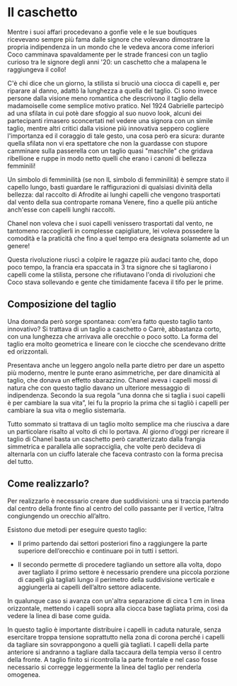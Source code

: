 # Il caschetto

Mentre i suoi affari procedevano a gonfie vele e le sue boutiques ricevevano sempre più fama dalle signore che volevano dimostrare la propria indipendenza in un mondo che le vedeva ancora come inferiori Coco camminava spavaldamente per le strade francesi con un taglio curioso tra le signore degli anni '20: un caschetto che a malapena le raggiungeva il collo!

C'è chi dice che un giorno, la stilista si bruciò una ciocca di capelli e, per riparare al danno, adattò la lunghezza a quella del taglio.
Ci sono invece persone dalla visione meno romantica che descrivono il taglio della madamoiselle come semplice motivo pratico. Nel 1924 Gabrielle partecipò ad una sfilata in cui potè dare sfoggio al suo nuovo look, alcuni dei partecipanti rimasero sconcertati nel vedere una signora con un simile taglio, mentre altri critici dalla visione più innovativa seppero cogliere l'importanza ed il coraggio di tale gesto, una cosa però era sicura: durante quella sfilata non vi era spettatore che non la guardasse con stupore camminare sulla passerella con un taglio quasi "maschile" che gridava ribellione e ruppe in modo netto quelli che erano i canoni di bellezza femminili!

Un simbolo di femminilità (se non IL simbolo di femminilità) è sempre stato il capello lungo, basti guardare le raffigurazioni di qualsiasi divinità della bellezza: dal raccolto di Afrodite ai lunghi capelli che vengono trasportati dal vento della sua controparte romana Venere, fino a quelle più antiche anch'esse con capelli lunghi raccolti.

Chanel non voleva che i suoi capelli venissero trasportati dal vento, ne tantomeno raccoglierli in complesse capigliature, lei voleva possedere la comodità e la praticità che fino a quel tempo era designata solamente ad un genere!

Questa rivoluzione riuscì a colpire le ragazze più audaci tanto che, dopo poco tempo, la francia era spaccata in 3 tra signore che si tagliarono i capelli come la stilista, persone che rifiutavano l'onda di rivoluzioni che Coco stava sollevando e gente che timidamente faceva il tifo per le prime.

## Composizione del taglio

Una domanda però sorge spontanea: com'era fatto questo taglio tanto innovativo?
Si trattava di un taglio a caschetto o Carrè, abbastanza corto, con una lunghezza che arrivava alle orecchie o poco sotto. La forma del taglio era molto geometrica e lineare con le ciocche che scendevano dritte ed orizzontali. 

Presentava anche un leggero angolo nella parte dietro per dare un aspetto più moderno, mentre le punte erano asimmetriche, per dare dinamicità al taglio, che donava un effetto sbarazzino. Chanel aveva i capelli mossi di natura che con questo taglio davano un ulteriore messaggio di indipendenza. 
Secondo la sua regola “una donna che si taglia i suoi capelli è per cambiare la sua vita”, lei fu la proprio la prima che si tagliò i capelli per cambiare la sua vita o meglio sistemarla.

Tutto sommato si trattava di un taglio molto semplice ma che riusciva a dare un particolare risalto al volto di chi lo portava.
Al giorno d’oggi per ricreare il taglio di Chanel basta un caschetto però caratterizzato dalla frangia simmetrica e parallela alle sopracciglia, che volte però decideva di alternarla con un ciuffo laterale che faceva contrasto con la forma precisa del tutto.

## Come realizzarlo?

Per realizzarlo è necessario creare due suddivisioni: una si traccia partendo dal centro della fronte fino al centro del collo passante per il vertice, l’altra congiungendo un orecchio all’altro.   

Esistono due metodi per eseguire questo taglio:

- Il primo partendo dai settori posteriori fino a raggiungere la parte superiore dell’orecchio e continuare poi in tutti i settori. 

- Il secondo permette di procedere tagliando un settore alla volta, dopo aver tagliato il primo settore è necessario prendere una piccola porzione di capelli già tagliati lungo il perimetro della suddivisione verticale e aggiungerla ai capelli dell’altro settore adiacente.

In qualunque caso si avanza con un'altra separazione di circa 1 cm in linea orizzontale, mettendo i capelli sopra alla ciocca base tagliata prima, così da vedere la linea di base come guida. 

In questo taglio è importante distribuire i capelli in caduta naturale, senza esercitare troppa tensione soprattutto nella zona di corona perché i capelli da tagliare sin sovrappongono a quelli già tagliati. I capelli della parte anteriore si andranno a tagliare dalla taccaura della tempia verso il centro della fronte. A taglio finito si ricontrolla la parte frontale e nel caso fosse necessario si corregge leggermente la linea del taglio per renderla omogenea.
